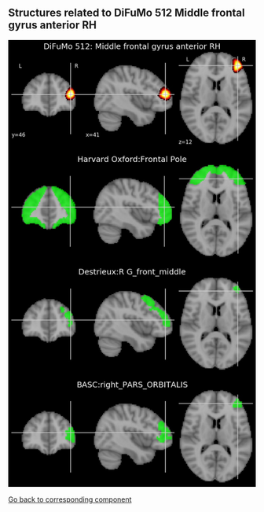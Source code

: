 


## Structures related to DiFuMo 512 Middle frontal gyrus anterior RH

![205](205.jpg "Structures related to DiFuMo 512 Middle frontal gyrus anterior RH")

[Go back to corresponding component](https://parietal-inria.github.io/DiFuMo/512/html/205.html)